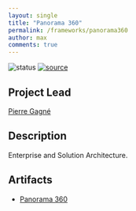 ```yaml
---
layout: single
title: "Panorama 360"
permalink: /frameworks/panorama360
author: max
comments: true
---
```


![status](https://img.shields.io/badge/status-in%20queue-silver) [![source](https://img.shields.io/badge/source-online-green)](https://www.insuranceframeworks.com/)

## Project Lead

[Pierre Gagné](https://www.linkedin.com/in/pierre-gagn%C3%A9-fcip-fpaa-077701/)

## Description

Enterprise and Solution Architecture.

## Artifacts

* [Panorama 360](https://www.insuranceframeworks.com/)
